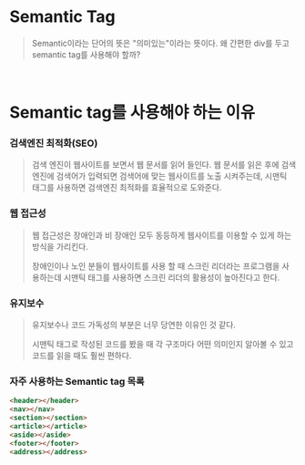 # Semantic Tag
> Semantic이라는 단어의 뜻은 "의미있는"이라는 뜻이다.
> 왜 간편한 div를 두고 semantic tag를 사용해야 할까?

<br>

# Semantic tag를 사용해야 하는 이유
### 검색엔진 최적화(SEO)
> 검색 엔진이 웹사이트를 보면서 웹 문서를 읽어 들인다.
> 웹 문서를 읽은 후에 검색엔진에 검색어가 입력되면 검색어에 맞는 웹사이트를 노출 시켜주는데, 시맨틱 태그를 사용하면 검색엔진 최적화를 효율적으로 도와준다.

### 웹 접근성
> 웹 접근성은 장애인과 비 장애인 모두 동등하게 웹사이트를 이용할 수 있게 하는 방식을 가리킨다.
>
>장애인이나 노인 분들이 웹사이트를 사용 할 때 스크린 리더라는 프로그램을 사용하는데 시맨틱 태그를 사용하면 스크린 리더의 활용성이 높아진다고 한다.

### 유지보수
> 유지보수나 코드 가독성의 부분은 너무 당연한 이유인 것 같다.
>
> 시맨틱 태그로 작성된 코드를 봤을 때 각 구조마다 어떤 의미인지 알아볼 수 있고 코드를 읽을 때도 훨씬 편하다.

### 자주 사용하는 Semantic tag 목록
```html
<header></header>
<nav></nav>  
<section></section>  
<article></article>  
<aside></aside>  
<footer></footer>  
<address></address>
```